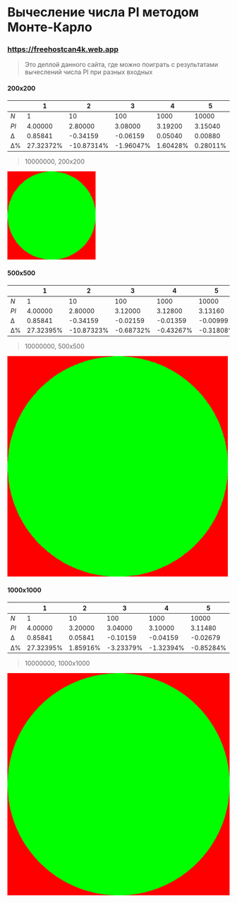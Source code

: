# Вычесление числа PI методом Монте-Карло

### https://freehostcan4k.web.app

> Это деплой данного сайта, где можно поиграть с результатами вычеслений числа PI при разных входных

#### 200x200

|      | 1         | 2          | 3         | 4        | 5        | 6         | 7        | 8        |
| ---- | --------- | ---------- | --------- | -------- | -------- | --------- | -------- | -------- |
| _N_  | 1         | 10         | 100       | 1000     | 10000    | 100000    | 1000000  | 10000000 |
| _PI_ | 4.00000   | 2.80000    | 3.08000   | 3.19200  | 3.15040  | 3.13820   | 3.14192  | 3.14182  |
| Δ    | 0.85841   | -0.34159   | -0.06159  | 0.05040  | 0.00880  | -0.00339  | 0.00032  | 0.00022  |
| Δ%   | 27.32372% | -10.87314% | -1.96047% | 1.60428% | 0.28011% | -0.10790% | 0.01018% | 0.00700% |

> 10000000, 200x200

![200x200](./examples/200.png)

#### 500x500

|      | 1         | 2          | 3         | 4         | 5         | 6        | 7         | 8        |
| ---- | --------- | ---------- | --------- | --------- | --------- | -------- | --------- | -------- |
| _N_  | 1         | 10         | 100       | 1000      | 10000     | 100000   | 1000000   | 10000000 |
| _PI_ | 4.00000   | 2.80000    | 3.12000   | 3.12800   | 3.13160   | 3.14604  | 3.14006   | 3.14236  |
| Δ    | 0.85841   | -0.34159   | -0.02159  | -0.01359  | -0.00999  | 0.00445  | -0.00153  | 0.00077  |
| Δ%   | 27.32395% | -10.87323% | -0.68732% | -0.43267% | -0.31808% | 0.14156% | -0.04879% | 0.02443% |

> 10000000, 500x500

![500x500](./examples/500.png)

#### 1000x1000

|      | 1         | 2        | 3         | 4         | 5         | 6        | 7         | 8           |
| ---- | --------- | -------- | --------- | --------- | --------- | -------- | --------- | ----------- |
| _N_  | 1         | 10       | 100       | 1000      | 10000     | 100000   | 1000000   | 10000000    |
| _PI_ | 4.00000   | 3.20000  | 3.04000   | 3.10000   | 3.11480   | 3.14120  | 3.14097   | **3.14157** |
| Δ    | 0.85841   | 0.05841  | -0.10159  | -0.04159  | -0.02679  | -0.00039 | -0.00062  | -0.00002    |
| Δ%   | 27.32395% | 1.85916% | -3.23379% | -1.32394% | -0.85284% | -0.0125% | -0.01982% | -0.00072%   |

> 10000000, 1000x1000

![1000x1000](./examples/1000.png)
